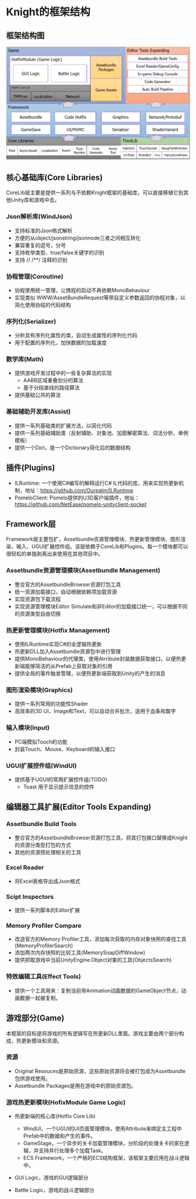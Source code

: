 # Knight的框架结构

## 框架结构图
![knight的框架结构](https://github.com/winddyhe/knight/blob/master/Doc/res/images/knight_framework.png)

## 核心基础库(Core Libraries)
CoreLib层主要是提供一系列与不依赖Knight框架的基础库，可以直接移植它到其他Unity库和游戏中去。

### Json解析库(WindJson)
* 支持标准的Json格式解析
* 方便的从object/jsonstring/jsonnode三者之间相互转化
* 兼容重复的逗号，分号
* 支持枚举类型、true/false关键字的识别
* 支持 // /**/ 注释的识别

### 协程管理(Coroutine)
* 协程使用统一管理，让携程的启动不再依赖MonoBehaviour
* 实现类似 WWW/AssetBundleRequest等带自定义参数返回的协程对象，以简化使用协程的代码结构

### 序列化(Serializer)
* 分析具有序列化属性的类，自动生成属性的序列化代码
* 用于配置的序列化，加快数据的加载速度

### 数学库(Math)
* 提供游戏开发过程中的一些复杂算法的实现
	* AABB区域重叠划分的算法
	* 基于分段直线的路径算法
* 提供基础公共的算法

### 基础辅助开发库(Assist)
* 提供一系列基础类的扩展方法，以简化代码
* 提供一系列基础辅助类（反射辅助、对象池、加密解密算法、词法分析、单例模板）
* 提供一个Dict，是一个Dictionary简化后的数据结构

## 插件(Plugins)
* ILRuntime: 一个使用C#编写的解释运行C# IL代码的库，用来实现热更新机制，地址：https://github.com/Ourpalm/ILRuntime
* PomeloClient: Pomelo提供的U3D客户端插件，地址：https://github.com/NetEase/pomelo-unityclient-socket

## Framework层
Framework层主要包扩，Assetbundle资源管理模块、热更新管理模块、图形渲染、输入、UGUI扩展控件组。该层依赖于CoreLib和Plugins。每一个模块都可以很轻松的单独剥离出来使用在其他项目中。

### Assetbundle资源管理模块(Assetbundle Management)
* 整合官方的AssetbundleBrowser资源打包工具
* 统一资源加载接口，自动根据依赖项加载资源
* 实现资源包下载流程
* 实现资源管理模块Editor Simulate和非Editor的加载接口统一，可以根据不同的资源类型自由切换

### 热更新管理模块(Hotfix Management)
* 使用ILRuntime实现C#的全逻辑热更新
* 热更新DLL加入Assetbundle资源包中进行管理
* 提供MonoBehaviour的代理类，使用Atrribute封装数据获取接口，以便热更新端能够简洁的从Prefab上获取对象的引用
* 提供全局的事件触发管理，以便热更新端获取到Unity的产生的消息

### 图形渲染模块(Graphics)
* 提供一系列常用的功能性Shader
* 高效率的3D UI，Image和Text，可以自动合并批次，适用于血条和飘字

### 输入模块(Input)
* PC端模拟Touch的功能
* 封装Touch、Mouse、Keyboard的输入接口

### UGUI扩展控件组(WindUI)
* 提供基于UGUI的常用扩展控件组(TODO)
	* Toast  用于显示提示信息的控件

## 编辑器工具扩展(Editor Tools Expanding)
### Assetbundle Build Tools
* 整合官方的AssetbundleBrowser资源打包工具，将其打包接口替换成Knight的资源分类型打包的方式
* 其他的资源预处理相关的工具

### Excel Reader
* 将Excel表格导出成Json格式

### Scipt Inspectors
* 提供一系列脚本的Editor扩展

### Memory Profiler Compare
* 改造官方的Memory Profiler工具，添加每次获取的内存对象快照的查找工具(MemoryProfilerSearch)
* 添加两次内存快照的比较工具(MemorySnapDiffWindow)
* 提供抓取游戏中当前UnityEngine.Object对象的工具(ObjectsSearch)

### 特效编辑工具(Effect Tools)
* 提供一个工具用来：复制当前带Animation动画数据的GameObject节点，动画数据一起被复制。

## 游戏部分(Game)
本框架的目标是将游戏的所有逻辑写在热更新DLL里面。游戏主要由两个部分构成，热更新模块和资源。

### 资源
* Original Resouces是原始资源，这些原始资源将会被打包成为Assetbundle包供游戏使用。
* Assetbundle Packages是用在游戏中的原始资源包。

### 游戏热更新模块(HofixModule Game Logic)
* 热更新端的核心库(Hotfix Core Lib)
	* WindUI，一个UGUI的UI页面管理模块，使用Attribute来绑定主工程中Prefab中的数据和产生的事件。
	* GameStage，一个异步的关卡加载管理模块，分阶段的处理关卡的家在逻辑，并支持并行处理多个加载Task。
	* ECS Framework，一个严格的ECS结构框架，该框架主要应用在战斗逻辑中。

* GUI Logic，游戏的GUI逻辑部分

* Battle Logic，游戏的战斗逻辑部分
